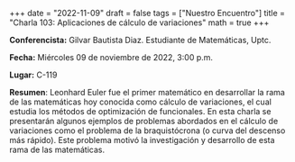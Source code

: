 +++
date  = "2022-11-09"
draft = false
tags  = ["Nuestro Encuentro"]
title = "Charla 103: Aplicaciones de cálculo de variaciones"
math  = true
+++


**Conferencista:**  Gilvar Bautista Diaz. Estudiante de Matemáticas, Uptc.

**Fecha:** Miércoles 09 de noviembre de 2022, 3:00 p.m.

**Lugar:** C-119

**Resumen**: Leonhard Euler fue el primer matemático en desarrollar la rama de las matemáticas hoy conocida como cálculo de variaciones, el cual estudia los métodos de optimización de funcionales. En esta charla se presentarán algunos ejemplos de problemas abordados en el cálculo de variaciones como el problema de la braquistócrona (o curva del descenso más rápido). Este problema motivó la investigación y desarrollo de esta rama de las matemáticas.

